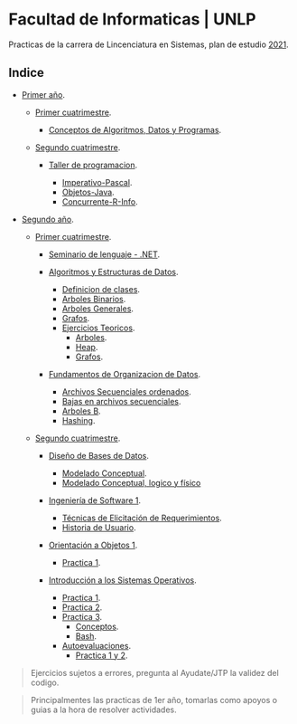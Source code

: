 # Facultad de Informaticas | UNLP

Practicas de la carrera de Lincenciatura en Sistemas, plan de estudio [2021](https://www.info.unlp.edu.ar/licenciatura-en-sistemas-plan-2021/).

## Indice

* [Primer año](https://github.com/juani48/Facultad-Practicas/tree/main/1ro).

  * [Primer cuatrimestre](https://github.com/juani48/Facultad-Practicas/tree/main/1ro/1-Cutrimestre).
    * [Conceptos de Algoritmos, Datos y Programas](https://github.com/juani48/Facultad-Practicas/tree/main/1ro/1-Cutrimestre/CADP).

  * [Segundo cuatrimestre](https://github.com/juani48/Facultad-Practicas/tree/main/1ro/2-Cutrimestre).
 
    * [Taller de programacion](https://github.com/juani48/Facultad-Practicas/tree/main/1ro/2-Cutrimestre/TallerDeProgramacion).

      * [Imperativo-Pascal](https://github.com/juani48/Facultad-Practicas/tree/main/1ro/2-Cutrimestre/TallerDeProgramacion/1-Imperativo%20(Pascal)).
      * [Objetos-Java](https://github.com/juani48/Facultad-Practicas/tree/main/1ro/2-Cutrimestre/TallerDeProgramacion/2-Objetos%20(Java)).
      * [Concurrente-R-Info](https://github.com/juani48/Facultad-Practicas/tree/main/1ro/2-Cutrimestre/TallerDeProgramacion/3-Concurrente%20(r-info)).

* [Segundo año](https://github.com/juani48/Facultad-Practicas/tree/main/2do).
 
  * [Primer cuatrimestre](https://github.com/juani48/Facultad-Practicas/tree/main/2do/1er%20Cuatrimestre).
    
    * [Seminario de lenguaje - .NET](https://github.com/juani48/Facultad-Practicas/tree/main/2do/1er%20Cuatrimestre).
      
    * [Algoritmos y Estructuras de Datos](https://github.com/juani48/Facultad-Practicas/tree/main/2do/1er%20Cuatrimestre/AyED).
      * [Definicion de clases](https://github.com/juani48/Facultad-Practicas/tree/main/2do/1er%20Cuatrimestre/AyED/JavaClases).
      * [Arboles Binarios](https://github.com/juani48/Facultad-Practicas/tree/main/2do/1er%20Cuatrimestre/AyED/Practica2-ArbolesBInarios).
      * [Arboles Generales](https://github.com/juani48/Facultad-Practicas/tree/main/2do/1er%20Cuatrimestre/AyED/Practica3-ArbolesGenerales).
      * [Grafos](https://github.com/juani48/Facultad-Practicas/tree/main/2do/1er%20Cuatrimestre/AyED/Pratica5-Grafos).
      * [Ejercicios Teoricos](https://github.com/juani48/Facultad-Practicas/tree/main/2do/1er%20Cuatrimestre/AyED/EjercitacionTeorica).
         - [Arboles](https://github.com/juani48/Facultad-Practicas/tree/main/2do/1er%20Cuatrimestre/AyED/EjercitacionTeorica/1-Arboles).
         - [Heap](https://github.com/juani48/Facultad-Practicas/tree/main/2do/1er%20Cuatrimestre/AyED/EjercitacionTeorica/2-Heap).
         - [Grafos](https://github.com/juani48/Facultad-Practicas/tree/main/2do/1er%20Cuatrimestre/AyED/EjercitacionTeorica/3-Grafos).
           
    * [Fundamentos de Organizacion de Datos](https://github.com/juani48/Facultad-Practicas/tree/main/2do/1er%20Cuatrimestre/FOD).
      * [Archivos Secuenciales ordenados](https://github.com/juani48/Facultad-Practicas/tree/main/2do/1er%20Cuatrimestre/FOD/Practica2-Algor%C3%ADtmica%20Cl%C3%A1sica).
      * [Bajas en archivos secuenciales](https://github.com/juani48/Facultad-Practicas/tree/main/2do/1er%20Cuatrimestre/FOD/Practica3-Bajas).
      * [Arboles B](https://github.com/juani48/Facultad-Practicas/tree/main/2do/1er%20Cuatrimestre/FOD/Practica4-Arboles).
      * [Hashing](https://github.com/juani48/Facultad-Practicas/tree/main/2do/1er%20Cuatrimestre/FOD/Practica5-Hashing).

  * [Segundo cuatrimestre](https://github.com/juani48/Facultad-Practicas/tree/main/2do/2do%20Cuatrimestre).
    
    * [Diseño de Bases de Datos](https://github.com/juani48/Facultad-Practicas/tree/main/2do/2do%20Cuatrimestre/DBD).
      * [Modelado Conceptual](https://github.com/juani48/Facultad-Practicas/tree/main/2do/2do%20Cuatrimestre/DBD/Practica%201).
      * [Modelado Conceptual, logico y físico](https://github.com/juani48/Facultad-Practicas/tree/main/2do/2do%20Cuatrimestre/DBD/Practica%202)
      
    * [Ingeniería de Software 1](https://github.com/juani48/Facultad-Practicas/tree/main/2do/2do%20Cuatrimestre/IS1).
      * [Técnicas de Elicitación de Requerimientos](https://github.com/juani48/Facultad-Practicas/tree/main/2do/2do%20Cuatrimestre/IS1/Practica-1).
      * [Historia de Usuario](https://github.com/juani48/Facultad-Practicas/tree/main/2do/2do%20Cuatrimestre/IS1/Practica-2).
        
    * [Orientación a Objetos 1](https://github.com/juani48/Facultad-Practicas/tree/main/2do/2do%20Cuatrimestre/OO1).
      * [Practica 1](https://github.com/juani48/Facultad-Practicas/tree/main/2do/2do%20Cuatrimestre/OO1/Practica1).

    * [Introducción a los Sistemas Operativos](https://github.com/juani48/Facultad-Practicas/tree/main/2do/2do%20Cuatrimestre/ISO).
      * [Practica 1](https://github.com/juani48/Facultad-Practicas/tree/main/2do/2do%20Cuatrimestre/ISO/Practica%201).
      * [Practica 2](https://github.com/juani48/Facultad-Practicas/tree/main/2do/2do%20Cuatrimestre/ISO/Practica%202).
      * [Practica 3](https://github.com/juani48/Facultad-Practicas/tree/main/2do/2do%20Cuatrimestre/ISO/Practica%203).
        * [Conceptos](https://github.com/juani48/Facultad-Practicas/tree/main/2do/2do%20Cuatrimestre/ISO/Practica%203/Conceptos).
        * [Bash](https://github.com/juani48/Facultad-Practicas/tree/main/2do/2do%20Cuatrimestre/ISO/Practica%203/Scripts).
      * [Autoevaluaciones](https://github.com/juani48/Facultad-Practicas/tree/main/2do/2do%20Cuatrimestre/ISO/Autoevaluaciones).
        * [Practica 1 y 2](https://github.com/juani48/Facultad-Practicas/blob/main/2do/2do%20Cuatrimestre/ISO/Autoevaluaciones/Practica%201%20y%202.md).

>Ejercicios sujetos a errores, pregunta al Ayudate/JTP la validez del codigo.

>Principalmentes las practicas de 1er año, tomarlas como apoyos o guias a la hora de resolver actividades.
